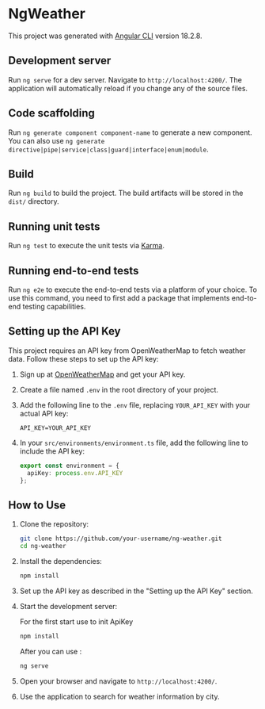 # NgWeather

This project was generated with [Angular CLI](https://github.com/angular/angular-cli) version 18.2.8.

## Development server

Run `ng serve` for a dev server. Navigate to `http://localhost:4200/`. The application will automatically reload if you change any of the source files.

## Code scaffolding

Run `ng generate component component-name` to generate a new component. You can also use `ng generate directive|pipe|service|class|guard|interface|enum|module`.

## Build

Run `ng build` to build the project. The build artifacts will be stored in the `dist/` directory.

## Running unit tests

Run `ng test` to execute the unit tests via [Karma](https://karma-runner.github.io).

## Running end-to-end tests

Run `ng e2e` to execute the end-to-end tests via a platform of your choice. To use this command, you need to first add a package that implements end-to-end testing capabilities.

## Setting up the API Key

This project requires an API key from OpenWeatherMap to fetch weather data. Follow these steps to set up the API key:

1. Sign up at [OpenWeatherMap](https://home.openweathermap.org/users/sign_up) and get your API key.
2. Create a file named `.env` in the root directory of your project.
3. Add the following line to the `.env` file, replacing `YOUR_API_KEY` with your actual API key:

    ```plaintext
    API_KEY=YOUR_API_KEY
    ```

4. In your `src/environments/environment.ts` file, add the following line to include the API key:

    ```typescript
    export const environment = {
      apiKey: process.env.API_KEY
    };
    ```

## How to Use

1. Clone the repository:

    ```sh
    git clone https://github.com/your-username/ng-weather.git
    cd ng-weather
    ```

2. Install the dependencies:

    ```sh
    npm install
    ```

3. Set up the API key as described in the "Setting up the API Key" section.

4. Start the development server:
   
   For the first start use to init ApiKey
    ```sh
    npm install
    ```

    After you can use :
    ```sh
    ng serve
    ```

6. Open your browser and navigate to `http://localhost:4200/`.

7. Use the application to search for weather information by city.
